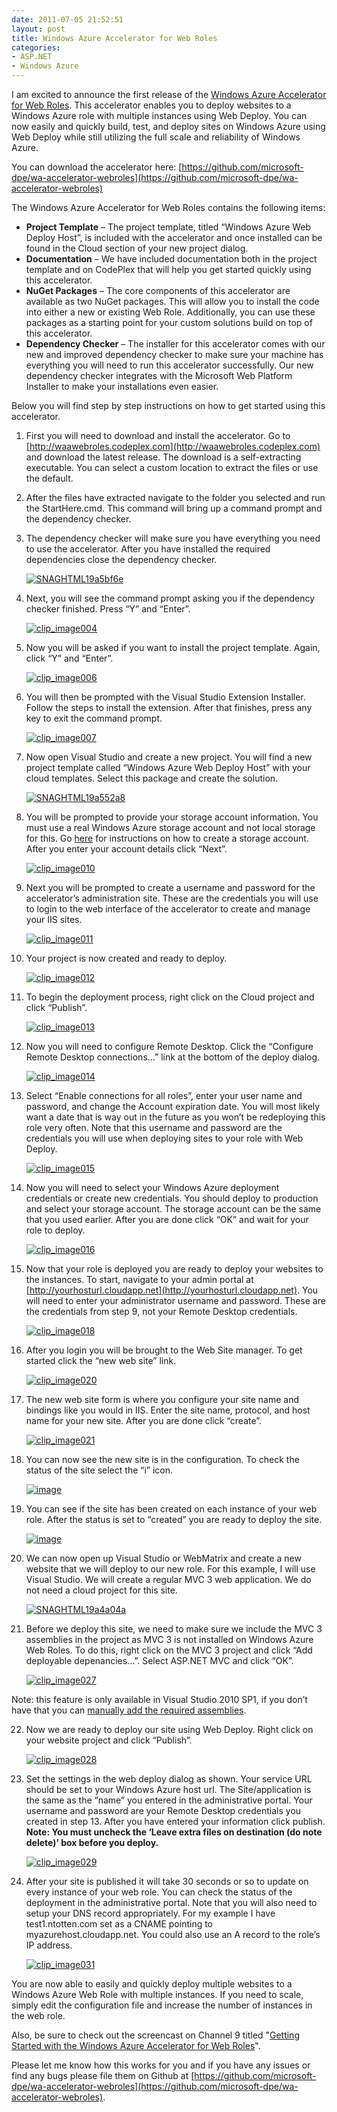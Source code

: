 ```yaml
---
date: 2011-07-05 21:52:51
layout: post
title: Windows Azure Accelerator for Web Roles
categories:
- ASP.NET
- Windows Azure
---
```


I am excited to announce the first release of the [Windows Azure Accelerator for Web Roles](https://github.com/microsoft-dpe/wa-accelerator-webroles). This accelerator enables you to deploy websites to a Windows Azure role with multiple instances using Web Deploy. You can now easily and quickly build, test, and deploy sites on Windows Azure using Web Deploy while still utilizing the full scale and reliability of Windows Azure.

You can download the accelerator here: [https://github.com/microsoft-dpe/wa-accelerator-webroles](https://github.com/microsoft-dpe/wa-accelerator-webroles)

The Windows Azure Accelerator for Web Roles contains the following items:

* **Project Template** – The project template, titled “Windows Azure Web Deploy Host”, is included with the accelerator and once installed can be found in the Cloud section of your new project dialog.
* **Documentation** – We have included documentation both in the project template and on CodePlex that will help you get started quickly using this accelerator.
* **NuGet Packages** – The core components of this accelerator are available as two NuGet packages. This will allow you to install the code into either a new or existing Web Role. Additionally, you can use these packages as a starting point for your custom solutions build on top of this accelerator.
* **Dependency Checker** – The installer for this accelerator comes with our new and improved dependency checker to make sure your machine has everything you will need to run this accelerator successfully. Our new dependency checker integrates with the Microsoft Web Platform Installer to make your installations even easier.

Below you will find step by step instructions on how to get started using this accelerator.

1. First you will need to download and install the accelerator. Go to [http://waawebroles.codeplex.com](http://waawebroles.codeplex.com) and download the latest release. The download is a self-extracting executable. You can select a custom location to extract the files or use the default.

2. After the files have extracted navigate to the folder you selected and run the StartHere.cmd. This command will bring up a command prompt and the dependency checker.

3. The dependency checker will make sure you have everything you need to use the accelerator. After you have installed the required dependencies close the dependency checker.

    [![SNAGHTML19a5bf6e](/images/2011/07/snaghtml19a5bf6e_thumb.png)](/images/2011/07/snaghtml19a5bf6e.png)

4. Next, you will see the command prompt asking you if the dependency checker finished. Press “Y” and “Enter”.

    [![clip_image004](/images/2011/07/clip_image004_thumb.png)](/images/2011/07/clip_image004.png)

5. Now you will be asked if you want to install the project template. Again, click “Y” and “Enter”.

    [![clip_image006](/images/2011/07/clip_image006_thumb.png)](/images/2011/07/clip_image006.png)

6. You will then be prompted with the Visual Studio Extension Installer. Follow the steps to install the extension. After that finishes, press any key to exit the command prompt.

    [![clip_image007](/images/2011/07/clip_image007_thumb.png)](/images/2011/07/clip_image007.png)

7. Now open Visual Studio and create a new project. You will find a new project template called “Windows Azure Web Deploy Host” with your cloud templates. Select this package and create the solution.

    [![SNAGHTML19a552a8](/images/2011/07/snaghtml19a552a8_thumb.png)](/images/2011/07/snaghtml19a552a8.png)

8. You will be prompted to provide your storage account information. You must use a real Windows Azure storage account and not local storage for this. Go [here](http://go.microsoft.com/fwlink/?LinkID=220754) for instructions on how to create a storage account. After you enter your account details click “Next”.

    [![clip_image010](/images/2011/07/clip_image010_thumb.png)](/images/2011/07/clip_image010.png)

9. Next you will be prompted to create a username and password for the accelerator’s administration site. These are the credentials you will use to login to the web interface of the accelerator to create and manage your IIS sites.

    [![clip_image011](/images/2011/07/clip_image011_thumb.png)](/images/2011/07/clip_image011.png)

10. Your project is now created and ready to deploy.

    [![clip_image012](/images/2011/07/clip_image012_thumb.png)](/images/2011/07/clip_image012.png)

11. To begin the deployment process, right click on the Cloud project and click “Publish”.

    [![clip_image013](/images/2011/07/clip_image013_thumb.png)](/images/2011/07/clip_image013.png)

12. Now you will need to configure Remote Desktop. Click the “Configure Remote Desktop connections…” link at the bottom of the deploy dialog.

    [![clip_image014](/images/2011/07/clip_image014_thumb.png)](/images/2011/07/clip_image014.png)

13. Select “Enable connections for all roles”, enter your user name and password, and change the Account expiration date. You will most likely want a date that is way out in the future as you won’t be redeploying this role very often. Note that this username and password are the credentials you will use when deploying sites to your role with Web Deploy.

    [![clip_image015](/images/2011/07/clip_image015_thumb.png)](/images/2011/07/clip_image015.png)

14. Now you will need to select your Windows Azure deployment credentials or create new credentials. You should deploy to production and select your storage account. The storage account can be the same that you used earlier. After you are done click “OK” and wait for your role to deploy.

    [![clip_image016](/images/2011/07/clip_image016_thumb.png)](/images/2011/07/clip_image016.png)

15. Now that your role is deployed you are ready to deploy your websites to the instances. To start, navigate to your admin portal at [http://yourhosturl.cloudapp.net](http://yourhosturl.cloudapp.net). You will need to enter your administrator username and password. These are the credentials from step 9, not your Remote Desktop credentials.

    [![clip_image018](/images/2011/07/clip_image018_thumb.png)](/images/2011/07/clip_image018.png)

16. After you login you will be brought to the Web Site manager. To get started click the “new web site” link.

    [![clip_image020](/images/2011/07/clip_image020_thumb.png)](/images/2011/07/clip_image020.png)

17. The new web site form is where you configure your site name and bindings like you would in IIS. Enter the site name, protocol, and host name for your new site. After you are done click “create”.

    [![clip_image021](/images/2011/07/clip_image021_thumb.png)](/images/2011/07/clip_image021.png)

18. You can now see the new site is in the configuration. To check the status of the site select the “i” icon.

    [![image](/images/2011/07/image_thumb.png)](/images/2011/07/image.png)

19. You can see if the site has been created on each instance of your web role. After the status is set to “created” you are ready to deploy the site.

    [![image](/images/2011/07/image_thumb1.png)](/images/2011/07/image1.png)

20. We can now open up Visual Studio or WebMatrix and create a new website that we will deploy to our new role. For this example, I will use Visual Studio. We will create a regular MVC 3 web application. We do not need a cloud project for this site.

    [![SNAGHTML19a4a04a](/images/2011/07/snaghtml19a4a04a_thumb.png)](/images/2011/07/snaghtml19a4a04a.png)

21. Before we deploy this site, we need to make sure we include the MVC 3 assemblies in the project as MVC 3 is not installed on Windows Azure Web Roles. To do this, right click on the MVC 3 project and click “Add deployable depenancies…”. Select ASP.NET MVC and click “OK”.

    [![clip_image027](/images/2011/07/clip_image027_thumb.png)](/images/2011/07/clip_image027.png)

Note: this feature is only available in Visual Studio 2010 SP1, if you don’t have that you can [manually add the required assemblies](http://www.hanselman.com/blog/BINDeployingASPNETMVC3WithRazorToAWindowsServerWithoutMVCInstalled.aspx).

22. Now we are ready to deploy our site using Web Deploy. Right click on your website project and click “Publish”.

    [![clip_image028](/images/2011/07/clip_image028_thumb.png)](/images/2011/07/clip_image028.png)

23. Set the settings in the web deploy dialog as shown. Your service URL should be set to your Windows Azure host url. The Site/application is the same as the “name” you entered in the administrative portal. Your username and password are your Remote Desktop credentials you created in step 13. After you have entered your information click publish. **Note: You must uncheck the ‘Leave extra files on destination (do note delete)’ box before you deploy.**

    [![clip_image029](/images/2011/07/clip_image029_thumb.png)](/images/2011/07/clip_image029.png)

24. After your site is published it will take 30 seconds or so to update on every instance of your web role. You can check the status of the deployment in the administrative portal. Note that you will also need to setup your DNS record appropriately. For my example I have test1.ntotten.com set as a CNAME pointing to myazurehost.cloudapp.net. You could also use an A record to the role’s IP address.

    [![clip_image031](/images/2011/07/clip_image031_thumb.png)](/images/2011/07/clip_image031.png)

You are now able to easily and quickly deploy multiple websites to a Windows Azure Web Role with multiple instances. If you need to scale, simply edit the configuration file and increase the number of instances in the web role.

Also, be sure to check out the screencast on Channel 9 titled "[Getting Started with the Windows Azure Accelerator for Web Roles](http://channel9.msdn.com/posts/Getting-Started-with-the-Windows-Azure-Accelerator-for-Web-Roles)".

Please let me know how this works for you and if you have any issues or find any bugs please file them on Github at [https://github.com/microsoft-dpe/wa-accelerator-webroles](https://github.com/microsoft-dpe/wa-accelerator-webroles).
